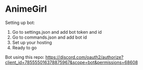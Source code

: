 # AnimeGirl
Setting up bot:
1. Go to settings.json and add bot token and id
2. Go to commands.json and add bot id
3. Set up your hosting
4. Ready to go

Bot using this repo:
https://discord.com/oauth2/authorize?client_id=785555016378875967&scope=bot&permissions=68608
